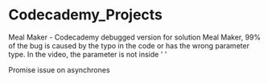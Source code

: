 # Codecademy_Projects
Meal Maker - Codecademy debugged version for solution Meal Maker, 99% of the bug is caused by the typo in the code or has the wrong parameter type. In the video, the parameter is not inside ' '

Promise issue on asynchrones 
